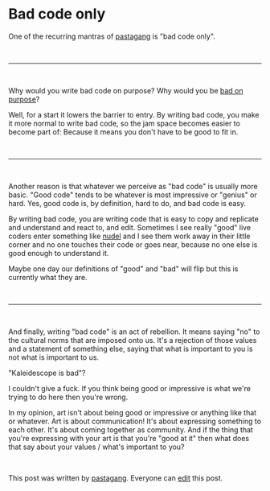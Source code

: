 # Bad code only

One of the recurring mantras of [pastagang](https://pastagang.cc) is "bad code only".

<br>

<hr>

<br>

Why would you write bad code on purpose? Why would you be [bad on purpose](https://www.todepond.com/wikiblogarden/shitpost)?

Well, for a start it lowers the barrier to entry. By writing bad code, you make it more normal to write bad code, so the jam space becomes easier to become part of: Because it means you don't have to be good to fit in.

<br>

<hr>

<br>

Another reason is that whatever we perceive as "bad code" is usually more basic. "Good code" tends to be whatever is most impressive or "genius" or hard. Yes, good code is, by definition, hard to do, and bad code is easy.

By writing bad code, you are writing code that is easy to copy and replicate and understand and react to, and edit. Sometimes I see really "good" live coders enter something like [nudel](https://nudel.cc) and I see them work away in their little corner and no one touches their code or goes near, because no one else is good enough to understand it.

Maybe one day our definitions of "good" and "bad" will flip but this is currently what they are. 

<br>

<hr>

<br>

And finally, writing "bad code" is an act of rebellion. It means saying "no" to the cultural norms that are imposed onto us. It's a rejection of those values and a statement of something else, saying that what is important to you is not what is important to us. 

"Kaleidescope is bad"?

I couldn't give a fuck. If you think being good or impressive is what we're trying to do here then you're wrong. 

In my opinion, art isn't about being good or impressive or anything like that or whatever. Art is about communication! It's about expressing something to each other. It's about coming together as community. And if the thing that you're expressing with your art is that you're "good at it" then what does that say about your values / what's important to you?

<br>

<!--

## Secret section for jammers

Don't just write bad code. Write it proudly! And make it loud so that everyone knows it's okay. Chuck a "thanks yaxu" on the end to make it obvious.

When something bad gets overdone, don't shy away. Push on further! Don't be a drag. Lower your standards and embrace it. Rediscover your childlike sense of wonder for the mundane. Let yourself go! Let go of what you know!

-->

This post was written by [pastagang](/blog). Everyone can [edit](https://github.com/pastagang/pastagang/edit/main/blog/bad-code-only/readme.md) this post.

